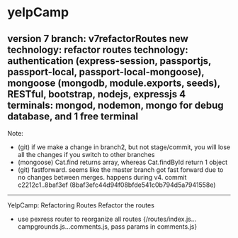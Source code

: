 # yelpCamp

version 7
branch: v7refactorRoutes
new technology: refactor routes
technology: authentication (express-session, passportjs, passport-local, passport-local-mongoose), mongoose (mongodb, module.exports,  seeds), RESTful, bootstrap, nodejs, expressjs
4 terminals: mongod, nodemon, mongo for debug database, and 1 free terminal
---------------
Note: 
- (git) if we make a change in branch2, but not stage/commit, you will lose all the changes if you switch to other branches
- (mongoose) Cat.find returns array, whereas Cat.findById return 1 object
- (git) fastforward. seems like the master branch got fast forward due to no changes between merges. happens during v4. commit c2212c1..8baf3ef (8baf3efc44d94f08bfde541c0b794d5a7941558e)
---------------
YelpCamp: Refactoring Routes	Refactor the routes
- use pexress router to reorganize all routes {/routes/index.js…campgrounds.js…comments.js, pass params in comments.js}
